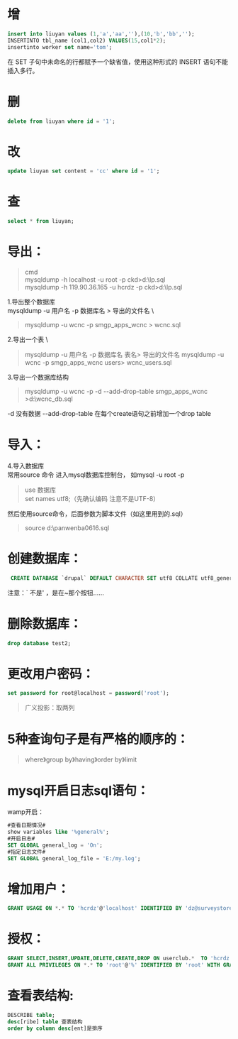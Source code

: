 # 增
```sql
insert into liuyan values (1,'a','aa',''),(10,'b','bb','');
INSERTINTO tbl_name (col1,col2) VALUES(15,col1*2);
insertinto worker set name='tom';
```
在 SET 子句中未命名的行都赋予一个缺省值，使用这种形式的 INSERT 语句不能插入多行。


# 删
```sql
delete from liuyan where id = '1';
```
# 改
```sql
update liuyan set content = 'cc' where id = '1';
```
# 查
```sql
select * from liuyan;
```
# 导出：
> cmd  
> mysqldump -h localhost -u root -p ckd>d:\lp.sql  
> mysqldump -h 119.90.36.165 -u hcrdz -p ckd>d:\lp.sql  

1.导出整个数据库 \
mysqldump -u 用户名 -p 数据库名 > 导出的文件名 \
> mysqldump -u wcnc -p smgp_apps_wcnc > wcnc.sql

2.导出一个表 \
> mysqldump -u 用户名 -p 数据库名 表名> 导出的文件名 
> mysqldump -u wcnc -p smgp_apps_wcnc users> wcnc_users.sql  

3.导出一个数据库结构
> mysqldump -u wcnc -p -d --add-drop-table smgp_apps_wcnc >d:\wcnc_db.sql

-d 没有数据 --add-drop-table 在每个create语句之前增加一个drop table 


# 导入：
4.导入数据库  
常用source 命令
进入mysql数据库控制台，
如mysql -u root -p 
  
> use 数据库  
> set names utf8;（先确认编码 注意不是UTF-8）

然后使用source命令，后面参数为脚本文件（如这里用到的.sql）
> source d:\panwenba0616.sql


# 创建数据库：
```sql
 CREATE DATABASE `drupal` DEFAULT CHARACTER SET utf8 COLLATE utf8_general_ci;
```
注意：` 不是' ，是在~那个按钮……

# 删除数据库：
```sql
drop database test2;
```
# 更改用户密码：
```sql
set password for root@localhost = password('root'); 
```

> 广义投影：取两列

# 5种查询句子是有严格的顺序的：
> where》group by》having》order by》limit

# mysql开启日志sql语句：
wamp开启：
```sql
#查看日期情况#
show variables like '%general%';
#开启日志#
SET GLOBAL general_log = 'On';
#指定日志文件#
SET GLOBAL general_log_file = 'E:/my.log';
```

# 增加用户：
```sql
GRANT USAGE ON *.* TO 'hcrdz'@'localhost' IDENTIFIED BY 'dz@surveystore' WITH GRANT OPTION;
```
# 授权：
```sql
GRANT SELECT,INSERT,UPDATE,DELETE,CREATE,DROP ON userclub.*  TO 'hcrdz'@'localhost' IDENTIFIED BY 'dz@surveystore';
GRANT ALL PRIVILEGES ON *.* TO 'root'@'%' IDENTIFIED BY 'root' WITH GRANT OPTION;
```
# 查看表结构:
```sql
DESCRIBE table;
desc[ribe] table 查表结构
order by column desc[ent]是排序
```













